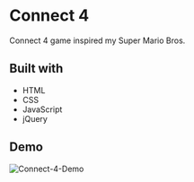 # Connect 4
Connect 4 game inspired my Super Mario Bros. 

## Built with

* HTML
* CSS
* JavaScript
* jQuery

## Demo

![Connect-4-Demo](assets/gif.gif)
